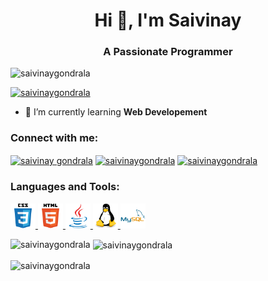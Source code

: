 <h1 align="center">Hi 👋, I'm Saivinay</h1>
<h3 align="center">A Passionate Programmer</h3>

<p align="left"> <img src="https://komarev.com/ghpvc/?username=saivinaygondrala&label=Profile%20views&color=0e75b6&style=flat" alt="saivinaygondrala" /> </p>

<p align="left"> <a href="https://github.com/ryo-ma/github-profile-trophy"><img src="https://github-profile-trophy.vercel.app/?username=saivinaygondrala" alt="saivinaygondrala" /></a> </p>

- 🌱 I’m currently learning **Web Developement**

<h3 align="left">Connect with me:</h3>
<p align="left">
<a href="https://linkedin.com/in/saivinay gondrala" target="blank"><img align="center" src="https://raw.githubusercontent.com/rahuldkjain/github-profile-readme-generator/master/src/images/icons/Social/linked-in-alt.svg" alt="saivinay gondrala" height="30" width="40" /></a>
<a href="https://www.hackerrank.com/saivinaygondrala" target="blank"><img align="center" src="https://raw.githubusercontent.com/rahuldkjain/github-profile-readme-generator/master/src/images/icons/Social/hackerrank.svg" alt="saivinaygondrala" height="30" width="40" /></a>
<a href="https://www.leetcode.com/saivinaygondrala" target="blank"><img align="center" src="https://raw.githubusercontent.com/rahuldkjain/github-profile-readme-generator/master/src/images/icons/Social/leet-code.svg" alt="saivinaygondrala" height="30" width="40" /></a>
</p>

<h3 align="left">Languages and Tools:</h3>
<p align="left"> <a href="https://www.w3schools.com/css/" target="_blank"> <img src="https://raw.githubusercontent.com/devicons/devicon/master/icons/css3/css3-original-wordmark.svg" alt="css3" width="40" height="40"/> </a> <a href="https://www.w3.org/html/" target="_blank"> <img src="https://raw.githubusercontent.com/devicons/devicon/master/icons/html5/html5-original-wordmark.svg" alt="html5" width="40" height="40"/> </a> <a href="https://www.java.com" target="_blank"> <img src="https://raw.githubusercontent.com/devicons/devicon/master/icons/java/java-original.svg" alt="java" width="40" height="40"/> </a> <a href="https://www.linux.org/" target="_blank"> <img src="https://raw.githubusercontent.com/devicons/devicon/master/icons/linux/linux-original.svg" alt="linux" width="40" height="40"/> </a> <a href="https://www.mysql.com/" target="_blank"> <img src="https://raw.githubusercontent.com/devicons/devicon/master/icons/mysql/mysql-original-wordmark.svg" alt="mysql" width="40" height="40"/> </a> </p>

<p><img align="left" src="https://github-readme-stats.vercel.app/api/top-langs?username=saivinaygondrala&show_icons=true&locale=en&layout=compact" alt="saivinaygondrala" /></p>

<p>&nbsp;<img align="center" src="https://github-readme-stats.vercel.app/api?username=saivinaygondrala&show_icons=true&locale=en" alt="saivinaygondrala" /></p>

<p><img align="center" src="https://github-readme-streak-stats.herokuapp.com/?user=saivinaygondrala&" alt="saivinaygondrala" /></p>
